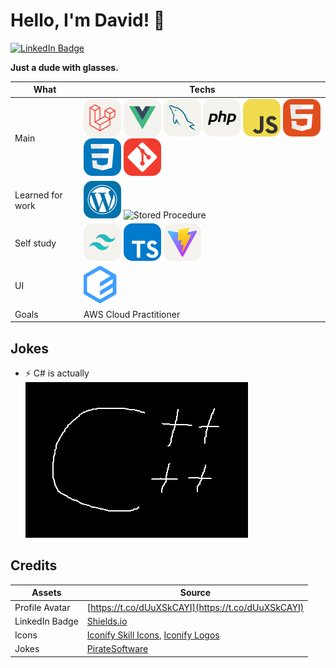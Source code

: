 # Hello, I'm David! 👋
[![LinkedIn Badge](https://img.shields.io/badge/-davidvancativo-blue?style=flat&logo=Linkedin&logoColor=white&link=https://www.linkedin.com/in/davidvancativo/)](https://www.linkedin.com/in/davidvancativo/)

**Just a dude with glasses.**

|What|Techs|
|-|-|
|Main|![Laravel](/assets/laravel.svg) ![Vue](/assets/vue.svg) ![MySQL](/assets/mysql.svg) ![PHP](/assets/php.svg) ![JavaScript](/assets/javascript.svg) ![HTML](/assets/html.svg) ![CSS](/assets/css.svg) ![Git](/assets/git.svg)|
|Learned for work|![WordPress](/assets/wordpress.svg) ![Stored Procedure](https://img.shields.io/badge/-Stored%20Procedure-blue)|
|Self study|![Tailwind CSS](/assets/tailwind.svg) ![TypeScript](/assets/typescript.svg) ![Vite](/assets/vite.svg)|
|UI|![Element UI](/assets/element.svg)|
|Goals|AWS Cloud Practitioner|

## Jokes
- ⚡ C# is actually <br/>
![Joke](/assets/joke.png)

## Credits
|Assets|Source|
|-|-|
|Profile Avatar|[https://t.co/dUuXSkCAYI](https://t.co/dUuXSkCAYI)|
|LinkedIn Badge|[Shields.io](https://shields.io/)|
|Icons|[Iconify Skill Icons](https://icon-sets.iconify.design/skill-icons/), [Iconify Logos](https://icon-sets.iconify.design/logos/element/)|
|Jokes|[PirateSoftware](https://www.twitch.tv/piratesoftware)|
